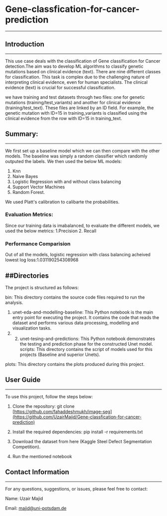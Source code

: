 # Gene-classfication-for-cancer-prediction
---
## Introduction
---
This use case deals with the classification of Gene classification for Cancer detection.The aim was to develop ML algorithms to classify genetic mutations based on clinical evidence (text). There are nine different classes for classification. This task is complex due to the challenging nature of interpreting clinical evidence, even for human specialists. The clinical evidence (text) is crucial for successful classification.

we have training and test datasets through two files: one for genetic mutations (training/test_variants) and another for clinical evidence (training/test_text). These files are linked by an ID field. For example, the genetic mutation with ID=15 in training_variants is classified using the clinical evidence from the row with ID=15 in training_text.

## Summary:
---
We first set up a baseline model which we can then compare with the other models. The baseline was simply a random classifier which randomly outputed the labels. 
We then used the below ML models:
1. Knn
2. Naive Bayes
3. Logistic Regression with and without class balancing
4. Support Vector Machines
6. Random Forest.

We used Platt's calibration to calibarte the probabilities.

### Evaluation Metrics:

Since our training data is imabalanced,  to evaluate the different models, we used the below metrics:
1.Precision
2. Recall

### Performance Comparision
Out of all the models, logistic regression with class balancing acheived lowest log loss:1.031190254308968

##Directories
---
The project is structured as follows:

bin: This directory contains the source code files required to run the analysis.

1. unet-eda-and-modelling-baseline: This Python notebook is the main entry point for executing the project. It contains the code that reads the dataset and performs various data processing, modelling and visualization tasks.
1. 2. unet-tesing-and-predictions: This Python notebook demonstrates the testing and prediction phase for the constructed Unet model.
scripts: This directory contains the script of models used for this projects (Baseline and superior Unets).

plots: This directory contains the plots produced during this project.

## User Guide
---
To use this project, follow the steps below:

1. Clone the repository: git clone [https://github.com/fahaddeshmukh/image-seg](https://github.com/UzairMajid/Gene-classfication-for-cancer-prediction)

2. Install the required dependencies: pip install -r requirements.txt

3. Download the dataset from here (Kaggle Steel Defect Segmentation Competition).
4. Run the mentioned notebook

## Contact Information
---
For any questions, suggestions, or issues, please feel free to contact:

Name: Uzair Majid

Email: majid@uni-potsdam.de

